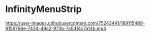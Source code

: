# InfinityMenuStrip

https://user-images.githubusercontent.com/75243441/189115489-9159766e-7434-49a2-973b-7a5d14c7a14b.mp4

